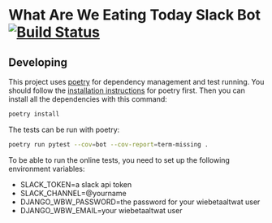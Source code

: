 # What Are We Eating Today Slack Bot [![Build Status](https://travis-ci.org/thaliawww/what-are-we-eating-today.svg?branch=master)](https://travis-ci.org/thaliawww/what-are-we-eating-today)

## Developing
This project uses [poetry](https://github.com/sdispater/poetry) for dependency management and test running. You should follow the [installation instructions](https://github.com/sdispater/poetry#installation) for poetry first. Then you can install all the dependencies with this command:

```bash
poetry install
```

The tests can be run with poetry:

```bash
poetry run pytest --cov=bot --cov-report=term-missing .
```

To be able to run the online tests, you need to set up the following environment variables:
- SLACK_TOKEN=a slack api token
- SLACK_CHANNEL=@yourname
- DJANGO_WBW_PASSWORD=the password for your wiebetaaltwat user
- DJANGO_WBW_EMAIL=your wiebetaaltwat user
